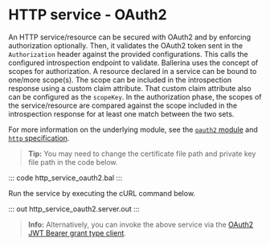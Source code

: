 # HTTP service - OAuth2

An HTTP service/resource can be secured with OAuth2 and by enforcing authorization optionally. Then, it validates the OAuth2 token sent in the `Authorization` header against the provided configurations. This calls the configured introspection endpoint to validate. Ballerina uses the concept of scopes for authorization. A resource declared in a service can be bound to one/more scope(s). The scope can be included in the introspection response using a custom claim attribute. That custom claim attribute also can be configured as the `scopeKey`. In the authorization phase, the scopes of the service/resource are compared against the scope included in the introspection response for at least one match between the two sets.

For more information on the underlying module, see the [`oauth2` module](https://lib.ballerina.io/ballerina/oauth2/latest/)  and [`http` specification](https://ballerina.io/spec/http/#9114-listener---oauth2).

>**Tip:** You may need to change the certificate file path and private key file path in the code below.

::: code http_service_oauth2.bal :::

Run the service by executing the cURL command below.

::: out http_service_oauth2.server.out :::

>**Info:** Alternatively, you can invoke the above service via the [OAuth2 JWT Bearer grant type client](/learn/by-example/http-client-oauth2-jwt-bearer-grant-type).
